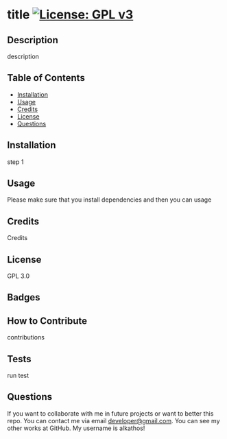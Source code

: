 # title [![License: GPL v3](https://img.shields.io/badge/License-GPLv3-blue.svg)](https://www.gnu.org/licenses/gpl-3.0)

## Description
description



## Table of Contents
- [Installation](#installation)
- [Usage](#usage)
- [Credits](#credits)
- [License](#license)
- [Questions](#questions)

## Installation
step 1

## Usage
Please make sure that you install dependencies and then you can 
usage

## Credits
Credits

## License
GPL 3.0

## Badges
    
## How to Contribute
contributions

## Tests

run test

## Questions
If you want to collaborate with me in future projects or want to better this repo. You can contact me via email developer@gmail.com.
You can see my other works at GitHub. My username is alkathos!